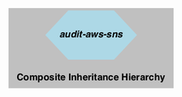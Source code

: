 ![composite inheritance hierarchy](https://raw.githubusercontent.com/CloudCoreo/audit-aws-sns/master/images/hierarchy.png "composite inheritance hierarchy")
